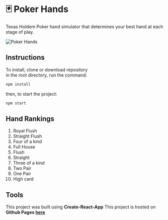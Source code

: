 # :black_joker: Poker Hands

Texas Holdem Poker hand simulator that determines your best hand at each stage of play.

![Poker Hands](http://www.peterdurham.site/images/site-images/projects/poker-hands.jpg)

## Instructions

To install, clone or download repository  
in the root directory, run the command:

```javascript
npm install
```

then, to start the project:

```javascript
npm start
```

## Hand Rankings

1. Royal Flush
2. Straight Flush
3. Four of a kind
4. Full House
5. Flush
6. Straight
7. Three of a kind
8. Two Pair
9. One Pair
10. High card

## Tools

This project was built using **Create-React-App**
This project is hosted on **Github Pages [here](https://peterdurham.github.io/poker-hands/)**
